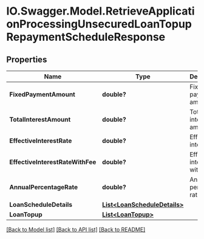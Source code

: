 # IO.Swagger.Model.RetrieveApplicationProcessingUnsecuredLoanTopupRepaymentScheduleResponse
## Properties

Name | Type | Description | Notes
------------ | ------------- | ------------- | -------------
**FixedPaymentAmount** | **double?** | Fixed payment amount | 
**TotalInterestAmount** | **double?** | Total interest amount | 
**EffectiveInterestRate** | **double?** | Effective interest rate | [optional] 
**EffectiveInterestRateWithFee** | **double?** | Effective interest rate with fee | [optional] 
**AnnualPercentageRate** | **double?** | Annual percentage rate | [optional] 
**LoanScheduleDetails** | [**List&lt;LoanScheduleDetails&gt;**](LoanScheduleDetails.md) |  | [optional] 
**LoanTopup** | [**List&lt;LoanTopup&gt;**](LoanTopup.md) |  | [optional] 

[[Back to Model list]](../README.md#documentation-for-models) [[Back to API list]](../README.md#documentation-for-api-endpoints) [[Back to README]](../README.md)

